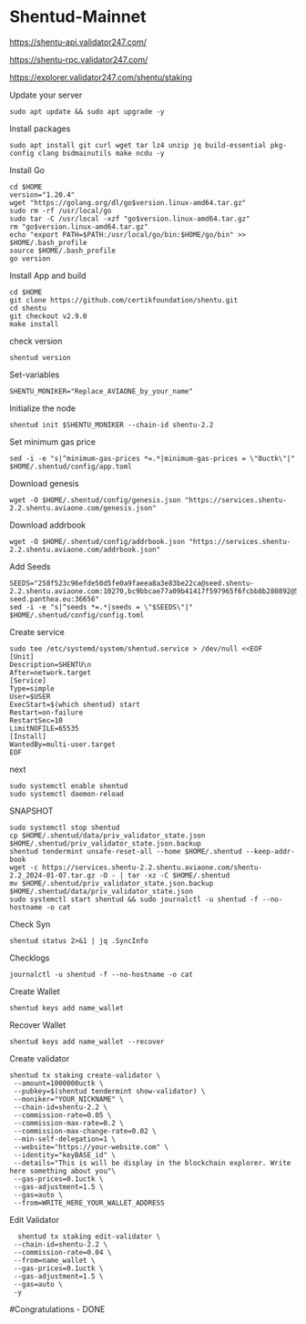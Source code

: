 # Shentud-Mainnet


https://shentu-api.validator247.com/

https://shentu-rpc.validator247.com/

https://explorer.validator247.com/shentu/staking


Update your server

    sudo apt update && sudo apt upgrade -y

Install packages

    sudo apt install git curl wget tar lz4 unzip jq build-essential pkg-config clang bsdmainutils make ncdu -y

Install Go

    cd $HOME
    version="1.20.4"
    wget "https://golang.org/dl/go$version.linux-amd64.tar.gz"
    sudo rm -rf /usr/local/go
    sudo tar -C /usr/local -xzf "go$version.linux-amd64.tar.gz"
    rm "go$version.linux-amd64.tar.gz"
    echo "export PATH=$PATH:/usr/local/go/bin:$HOME/go/bin" >> $HOME/.bash_profile
    source $HOME/.bash_profile
    go version

Install App and build

    cd $HOME
    git clone https://github.com/certikfoundation/shentu.git 
    cd shentu 
    git checkout v2.9.0 
    make install

check version

    shentud version

Set-variables  

    SHENTU_MONIKER="Replace_AVIAONE_by_your_name"

Initialize the node

    shentud init $SHENTU_MONIKER --chain-id shentu-2.2

Set minimum gas price

    sed -i -e "s|^minimum-gas-prices *=.*|minimum-gas-prices = \"0uctk\"|" $HOME/.shentud/config/app.toml

Download genesis

    wget -O $HOME/.shentud/config/genesis.json "https://services.shentu-2.2.shentu.aviaone.com/genesis.json"

Download addrbook

    wget -O $HOME/.shentud/config/addrbook.json "https://services.shentu-2.2.shentu.aviaone.com/addrbook.json"

Add Seeds

    SEEDS="258f523c96efde50d5fe0a9faeea8a3e83be22ca@seed.shentu- 
    2.2.shentu.aviaone.com:10270,bc9bbcae77a09b41417f597965f6fcbb8b280892@52.71.99.85:26656,fd2944af442b18dab4ce50d8e001816a38490d56@54.158.108.97:26656,3edd4e16b791218b623f883d04f8aa5c3ff2cca6@shentu-seed.panthea.eu:36656"
    sed -i -e "s|^seeds *=.*|seeds = \"$SEEDS\"|" $HOME/.shentud/config/config.toml

Create service

    sudo tee /etc/systemd/system/shentud.service > /dev/null <<EOF
    [Unit] 
    Description=SHENTU\n 
    After=network.target 
    [Service] 
    Type=simple
    User=$USER
    ExecStart=$(which shentud) start 
    Restart=on-failure
    RestartSec=10
    LimitNOFILE=65535
    [Install]
    WantedBy=multi-user.target
    EOF

next

    sudo systemctl enable shentud 
    sudo systemctl daemon-reload

SNAPSHOT

    sudo systemctl stop shentud 
    cp $HOME/.shentud/data/priv_validator_state.json $HOME/.shentud/priv_validator_state.json.backup
    shentud tendermint unsafe-reset-all --home $HOME/.shentud --keep-addr-book
    wget -c https://services.shentu-2.2.shentu.aviaone.com/shentu-2.2_2024-01-07.tar.gz -O - | tar -xz -C $HOME/.shentud
    mv $HOME/.shentud/priv_validator_state.json.backup $HOME/.shentud/data/priv_validator_state.json
    sudo systemctl start shentud && sudo journalctl -u shentud -f --no-hostname -o cat

Check Syn

    shentud status 2>&1 | jq .SyncInfo

Checklogs

    journalctl -u shentud -f --no-hostname -o cat

Create Wallet

    shentud keys add name_wallet

Recover Wallet

    shentud keys add name_wallet --recover

Create validator

    shentud tx staking create-validator \
     --amount=1000000uctk \
     --pubkey=$(shentud tendermint show-validator) \
     --moniker="YOUR_NICKNAME" \
     --chain-id=shentu-2.2 \
     --commission-rate=0.05 \
     --commission-max-rate=0.2 \
     --commission-max-change-rate=0.02 \
     --min-self-delegation=1 \
     --website="https://your-website.com" \
     --identity="keyBASE_id" \
     --details="This is will be display in the blockchain explorer. Write here something about you"\
     --gas-prices=0.1uctk \
     --gas-adjustment=1.5 \
     --gas=auto \
     --from=WRITE_HERE_YOUR_WALLET_ADDRESS

  Edit Validator

      shentud tx staking edit-validator \
     --chain-id=shentu-2.2 \
     --commission-rate=0.04 \
     --from=name_wallet \
     --gas-prices=0.1uctk \
     --gas-adjustment=1.5 \
     --gas=auto \
     -y


 #Congratulations - DONE        
